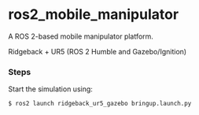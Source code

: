 # ros2_mobile_manipulator
A ROS 2-based mobile manipulator platform.

Ridgeback + UR5 (ROS 2 Humble and Gazebo/Ignition)

### Steps
Start the simulation using:

    $ ros2 launch ridgeback_ur5_gazebo bringup.launch.py


